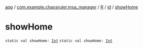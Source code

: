 [app](../../../index.md) / [com.example.chaosruler.msa_manager](../../index.md) / [R](../index.md) / [id](index.md) / [showHome](.)

# showHome

`static val showHome: `[`Int`](https://kotlinlang.org/api/latest/jvm/stdlib/kotlin/-int/index.html)
`static val showHome: `[`Int`](https://kotlinlang.org/api/latest/jvm/stdlib/kotlin/-int/index.html)